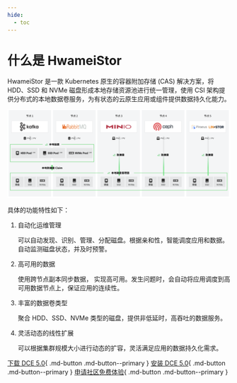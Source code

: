 ```yaml
---
hide:
  - toc
---
```


# 什么是 HwameiStor

HwameiStor 是一款 Kubernetes 原生的容器附加存储 (CAS) 解决方案，将 HDD、SSD 和 NVMe 磁盘形成本地存储资源池进行统一管理，使用 CSI 架构提供分布式的本地数据卷服务，为有状态的云原生应用或组件提供数据持久化能力。

![System architecture](../img/architecture.png)

具体的功能特性如下：

1. 自动化运维管理

    可以自动发现、识别、管理、分配磁盘。根据亲和性，智能调度应用和数据。自动监测磁盘状态，并及时预警。

2. 高可用的数据

    使用跨节点副本同步数据， 实现高可用。发生问题时，会自动将应用调度到高可用数据节点上，保证应用的连续性。

3. 丰富的数据卷类型

    聚合 HDD、SSD、NVMe 类型的磁盘，提供非低延时，高吞吐的数据服务。

4. 灵活动态的线性扩展

    可以根据集群规模大小进行动态的扩容，灵活满足应用的数据持久化需求。

[下载 DCE 5.0](../../../download/dce5.md){ .md-button .md-button--primary }
[安装 DCE 5.0](../../../install/intro.md){ .md-button .md-button--primary }
[申请社区免费体验](../../../dce/license0.md){ .md-button .md-button--primary }

